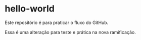 # hello-world
Este repositório é para praticar o fluxo do GitHub.

Essa é uma alteração para teste e prática na nova ramificação.
